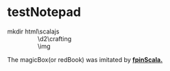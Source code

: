 # testNotepad

mkdir html\scalajs<br>
&emsp;&emsp;&emsp;&emsp;&emsp;\d2\crafting <br>
&emsp;&emsp;&emsp;&emsp;&emsp;\img

The magicBox(or redBook) was imitated by <a href="https://github.com/fpinscala/fpinscala"><strong>fpinScala.</strong></a>
